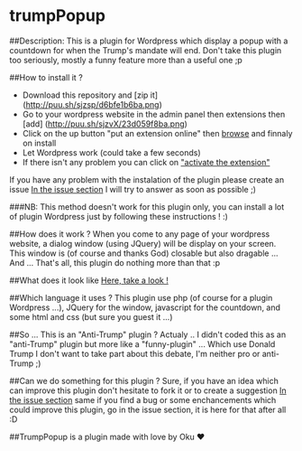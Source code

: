 # trumpPopup

##Description:
This is a plugin for Wordpress which display a popup with a countdown for when the Trump's mandate will end. 
Don't take this plugin too seriously, mostly a funny feature more than a useful one ;p


##How to install it ?

- Download this repository and [zip it] (http://puu.sh/sjzsp/d6bfe1b6ba.png)
- Go to your wordpress website in the admin panel then extensions then [add] (http://puu.sh/sjzvX/23d059f8ba.png)
- Click on the up button "put an extension online" then [browse](http://puu.sh/sjzAA/a72a59cd97.png) and finnaly on install
- Let Wordpress work (could take a few seconds)
- If there isn't any problem you can click on ["activate the extension"](http://puu.sh/sjzFY/411fdd40a7.png)


If you have any problem with the instalation of the plugin please create an issue [In the issue section](https://github.com/Okuuu/trumpPopup/issues) I will try to answer as soon as possible ;)


###NB: This method doesn't work for this plugin only, you can install a lot of plugin Wordpress just by following these instructions ! :)


##How does it work ?
When you come to any page of your wordpress website, a dialog window (using JQuery) will be display on your screen. This window is (of course and thanks God) closable but also dragable ... And ... That's all, this plugin do nothing more than that :p

##What does it look like
[Here, take a look !](http://puu.sh/siWx9/97c45ed9f7.jpg)

##Which language it uses ?
This plugin use php (of course for a plugin Wordpress ...), JQuery for the window, javascript for the countdown, and some html and css (but sure you guest it ...)

##So ... This is an "Anti-Trump" plugin ?
Actualy .. I didn't coded this as an "anti-Trump" plugin but more like a "funny-plugin" ... Which use Donald Trump I don't want to take part about this debate, I'm neither pro or anti-Trump ;)

##Can we do something for this plugin ?
Sure, if you have an idea which can improve this plugin don't hesitate to fork it or to create a suggestion [In the issue section](https://github.com/Okuuu/trumpPopup/issues) same if you find a bug or some enchancements which could improve this plugin, go in the issue section, it is here for that after all :D

##TrumpPopup is a plugin made with love by Oku ♥
